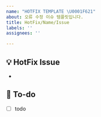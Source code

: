 ```yaml
---
name: "HOTFIX TEMPLATE \U0001F621"
about: 오류 수정 이슈 템플릿입니다.
title: HotFix/Name/Issue
labels: ''
assignees: ''

---
```


## 💡 HotFix Issue
<!-- 관련 이슈에 대해 설명해주세요. -->
- 
## 🌿  To-do
<!-- 해야 할 일들을 적어주세요. -->
- [ ] todo
